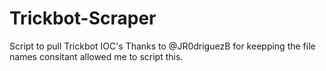 # Trickbot-Scraper
Script to pull Trickbot IOC's
Thanks to @JR0driguezB for keepping the file names consitant allowed me to script this. 

